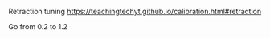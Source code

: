 


Retraction tuning https://teachingtechyt.github.io/calibration.html#retraction

Go from 0.2 to 1.2 
<!--stackedit_data:
eyJoaXN0b3J5IjpbLTI5MTY0ODA4Nl19
-->